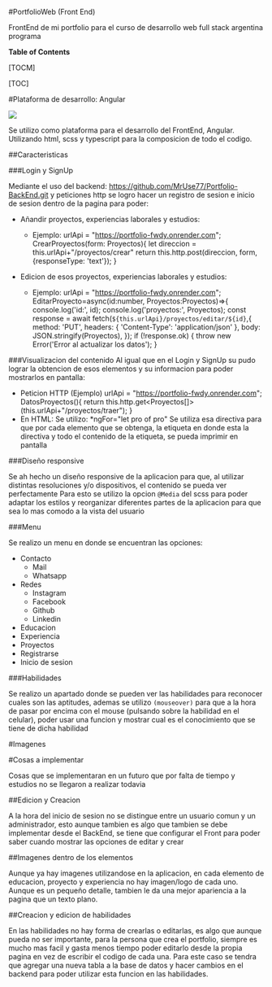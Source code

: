 #PortfolioWeb (Front End)

FrontEnd de mi portfolio para el curso de desarrollo web full stack argentina programa

**Table of Contents**

[TOCM]

[TOC]


#Plataforma de desarrollo: Angular

![](https://external-content.duckduckgo.com/iu/?u=https%3A%2F%2Ftse3.mm.bing.net%2Fth%3Fid%3DOIP.7DsZgLizBt_wk8ndOAPzQAHaGs%26pid%3DApi&f=1&ipt=7d4101ef2247568b4f56ede31842731a4442cd801bce87be5c46af35338e559b&ipo=images)

Se utilizo como plataforma para el desarrollo del FrontEnd, Angular. Utilizando html, scss y typescript para la composicion de todo el codigo.

##Caracteristicas 

###Login y SignUp

Mediante el uso del backend: https://github.com/MrUse77/Portfolio-BackEnd.git y peticiones http se logro hacer un registro de sesion e inicio de sesion dentro de la pagina para poder:
+ Añandir proyectos, experiencias laborales y estudios:
    * Ejemplo:
			urlApi = "https://portfolio-fwdy.onrender.com";
			CrearProyectos(form: Proyectos){
			let direccion = this.urlApi+"/proyectos/crear"
			return this.http.post(direccion, form,{responseType: 'text'}); 
			}

+ Edicion de esos proyectos, experiencias laborales y estudios:
	* Ejemplo:
			urlApi = "https://portfolio-fwdy.onrender.com";
			  EditarProyecto=async(id:number, Proyectos:Proyectos)=>{
    			console.log('id:', id);
    			console.log('proyectos:', Proyectos);
    			const response = await fetch(`${this.urlApi}/proyectos/editar/${id}`,{
    			method: 'PUT',
    			headers: {
      			'Content-Type': 'application/json'
    			},
    			body: JSON.stringify(Proyectos),
  			});
    			if (!response.ok) {
      			throw new Error('Error al actualizar los datos');
    			}

###Visualizacion del contenido 
Al igual que en el Login y SignUp su pudo lograr la obtencion de esos elementos y su informacion para poder mostrarlos en pantalla:
+ Peticion HTTP (Ejemplo)
		urlApi = "https://portfolio-fwdy.onrender.com";
 		DatosProyectos(){
    		return this.http.get<Proyectos[]>(this.urlApi+"/proyectos/traer");
  		}
+ En HTML: Se utilizo:
		*ngFor="let pro of pro"
Se utiliza esa directiva para que por cada elemento que se obtenga, la etiqueta en donde esta la directiva y todo el contenido de la etiqueta, se pueda imprimir en pantalla

###Diseño responsive

Se ah hecho un diseño responsive de la aplicacion para que, al utilizar distintas resoluciones y/o dispositivos, el contenido se pueda ver perfectamente
Para esto se utilizo la opcion `@Media` del scss para poder adaptar los estilos y reorganizar diferentes partes de la aplicacion para que sea lo mas comodo a la vista del usuario

###Menu 

Se realizo un menu en donde se encuentran las opciones:

+ Contacto
	* Mail 
	* Whatsapp
+ Redes
	* Instagram
	* Facebook
	* Github 
	* Linkedin
+ Educacion
+ Experiencia
+ Proyectos
+ Registrarse
+ Inicio de sesion

###Habilidades

Se realizo un apartado donde se pueden ver las habilidades para reconocer cuales son las aptitudes, ademas se utilizo `(mouseover)` para que a la hora de pasar por encima con el mouse (pulsando sobre la habilidad en el celular), poder usar una funcion y mostrar cual es el conocimiento que se tiene de dicha habilidad

#Imagenes





#Cosas a implementar

Cosas que se implementaran en un futuro que por falta de tiempo y estudios no se llegaron a realizar todavia

##Edicion y Creacion

A la hora del inicio de sesion no se distingue entre un usuario comun y un administrador, esto aunque tambien es algo que tambien se debe implementar desde el BackEnd, se tiene que configurar el Front para poder saber cuando mostrar las opciones de editar y crear

##Imagenes dentro de los elementos

Aunque ya hay imagenes utilizandose en la aplicacion, en cada elemento de educacion, proyecto y experiencia no hay imagen/logo de cada uno. Aunque es un pequeño detalle, tambien le da una mejor apariencia a la pagina que un texto plano.

##Creacion y edicion de habilidades

En las habilidades no hay forma de crearlas o editarlas, es algo que aunque pueda no ser importante, para la persona que crea el portfolio, siempre es mucho mas facil y gasta menos tiempo poder editarlo desde la propia pagina en vez de escribir el codigo de cada una. Para este caso se tendra que agregar una nueva tabla a la base de datos y hacer cambios en el backend para poder utilizar esta funcion en las habilidades.
